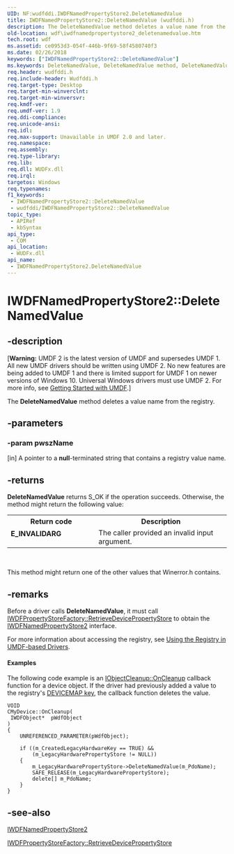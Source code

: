```yaml
---
UID: NF:wudfddi.IWDFNamedPropertyStore2.DeleteNamedValue
title: IWDFNamedPropertyStore2::DeleteNamedValue (wudfddi.h)
description: The DeleteNamedValue method deletes a value name from the registry.
old-location: wdf\iwdfnamedpropertystore2_deletenamedvalue.htm
tech.root: wdf
ms.assetid: ce0953d3-054f-446b-9f69-58f4580740f3
ms.date: 02/26/2018
keywords: ["IWDFNamedPropertyStore2::DeleteNamedValue"]
ms.keywords: DeleteNamedValue, DeleteNamedValue method, DeleteNamedValue method,IWDFNamedPropertyStore2 interface, IWDFNamedPropertyStore2 interface,DeleteNamedValue method, IWDFNamedPropertyStore2.DeleteNamedValue, IWDFNamedPropertyStore2::DeleteNamedValue, UMDFPropertyStoreObjectRef_9363c14f-0ff0-4c2f-910a-916b3cb9d664.xml, umdf.iwdfnamedpropertystore2_deletenamedvalue, wdf.iwdfnamedpropertystore2_deletenamedvalue, wudfddi/IWDFNamedPropertyStore2::DeleteNamedValue
req.header: wudfddi.h
req.include-header: Wudfddi.h
req.target-type: Desktop
req.target-min-winverclnt: 
req.target-min-winversvr: 
req.kmdf-ver: 
req.umdf-ver: 1.9
req.ddi-compliance: 
req.unicode-ansi: 
req.idl: 
req.max-support: Unavailable in UMDF 2.0 and later.
req.namespace: 
req.assembly: 
req.type-library: 
req.lib: 
req.dll: WUDFx.dll
req.irql: 
targetos: Windows
req.typenames: 
f1_keywords:
 - IWDFNamedPropertyStore2::DeleteNamedValue
 - wudfddi/IWDFNamedPropertyStore2::DeleteNamedValue
topic_type:
 - APIRef
 - kbSyntax
api_type:
 - COM
api_location:
 - WUDFx.dll
api_name:
 - IWDFNamedPropertyStore2.DeleteNamedValue
---
```


# IWDFNamedPropertyStore2::DeleteNamedValue


## -description

<p class="CCE_Message">[<b>Warning:</b> UMDF 2 is the latest version of UMDF and supersedes UMDF 1.  All new UMDF drivers should be written using UMDF 2.  No new features are being added to UMDF 1 and there is limited support for UMDF 1 on newer versions of Windows 10.  Universal Windows drivers must use UMDF 2.  For more info, see <a href="/windows-hardware/drivers/wdf/getting-started-with-umdf-version-2">Getting Started with UMDF</a>.]

The <b>DeleteNamedValue</b> method deletes a value name from the registry.

## -parameters

### -param pwszName 

[in]
A pointer to a <b>null</b>-terminated string that contains a registry value name.

## -returns

<b>DeleteNamedValue</b> returns S_OK if the operation succeeds. Otherwise, the method might return the following value:

<table>
<tr>
<th>Return code</th>
<th>Description</th>
</tr>
<tr>
<td width="40%">
<dl>
<dt><b>E_INVALIDARG</b></dt>
</dl>
</td>
<td width="60%">
The caller provided an invalid input argument.

</td>
</tr>
</table>
 

This method might return one of the other values that Winerror.h contains.

## -remarks

Before a driver calls <b>DeleteNamedValue</b>, it must call <a href="/windows-hardware/drivers/ddi/wudfddi/nf-wudfddi-iwdfpropertystorefactory-retrievedevicepropertystore">IWDFPropertyStoreFactory::RetrieveDevicePropertyStore</a> to obtain the <a href="/windows-hardware/drivers/ddi/wudfddi/nn-wudfddi-iwdfnamedpropertystore2">IWDFNamedPropertyStore2</a> interface.

For more information about accessing the registry, see <a href="/windows-hardware/drivers/wdf/using-the-registry-in-umdf-1-x-drivers">Using the Registry in UMDF-based Drivers</a>.


#### Examples

The following code example is an <a href="/windows-hardware/drivers/ddi/wudfddi/nf-wudfddi-iobjectcleanup-oncleanup">IObjectCleanup::OnCleanup</a> callback function for a device object. If the driver had previously added a value to the registry's <a href="/windows-hardware/drivers/wdf/using-the-registry-in-umdf-1-x-drivers">DEVICEMAP key</a>, the callback function deletes the value.


```
VOID 
CMyDevice::OnCleanup(
 IWDFObject*  pWdfObject
)
{
    UNREFERENCED_PARAMETER(pWdfObject);
 
    if ((m_CreatedLegacyHardwareKey == TRUE) && 
        (m_LegacyHardwarePropertyStore != NULL))
    {
        m_LegacyHardwarePropertyStore->DeleteNamedValue(m_PdoName);
        SAFE_RELEASE(m_LegacyHardwarePropertyStore);
        delete[] m_PdoName;
    }    
}
```


## -see-also

<a href="/windows-hardware/drivers/ddi/wudfddi/nn-wudfddi-iwdfnamedpropertystore2">IWDFNamedPropertyStore2</a>



<a href="/windows-hardware/drivers/ddi/wudfddi/nf-wudfddi-iwdfpropertystorefactory-retrievedevicepropertystore">IWDFPropertyStoreFactory::RetrieveDevicePropertyStore</a>